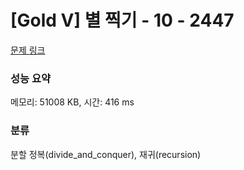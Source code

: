 # [Gold V] 별 찍기 - 10 - 2447 

[문제 링크](https://www.acmicpc.net/problem/2447) 

### 성능 요약

메모리: 51008 KB, 시간: 416 ms

### 분류

분할 정복(divide_and_conquer), 재귀(recursion)

